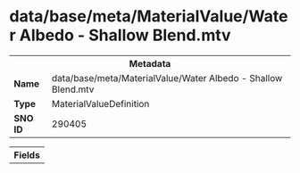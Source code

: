 <h1>data/base/meta/MaterialValue/Water Albedo - Shallow Blend.mtv</h1><table><tr><th colspan="100%">Metadata</th></tr><tr><td><b>Name</b></td><td>data/base/meta/MaterialValue/Water Albedo - Shallow Blend.mtv</td></tr><tr><td><b>Type</b></td><td>MaterialValueDefinition</td></tr><tr><td><b>SNO ID</b></td><td>290405</td></tr></table>

<table><tr><th colspan="100%">Fields</th></tr></table>

